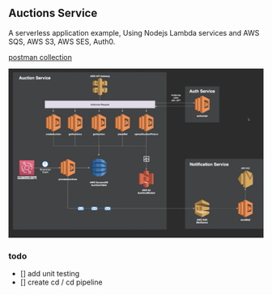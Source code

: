 ## Auctions Service
A serverless application example, Using Nodejs Lambda services and AWS SQS, AWS S3, AWS SES, Auth0.

[postman collection](https://www.getpostman.com/collections/ff9c47ce2d6ce52885d4)

![service architecture](architecture.png)

### todo
- [] add unit testing
- [] create cd / cd pipeline
